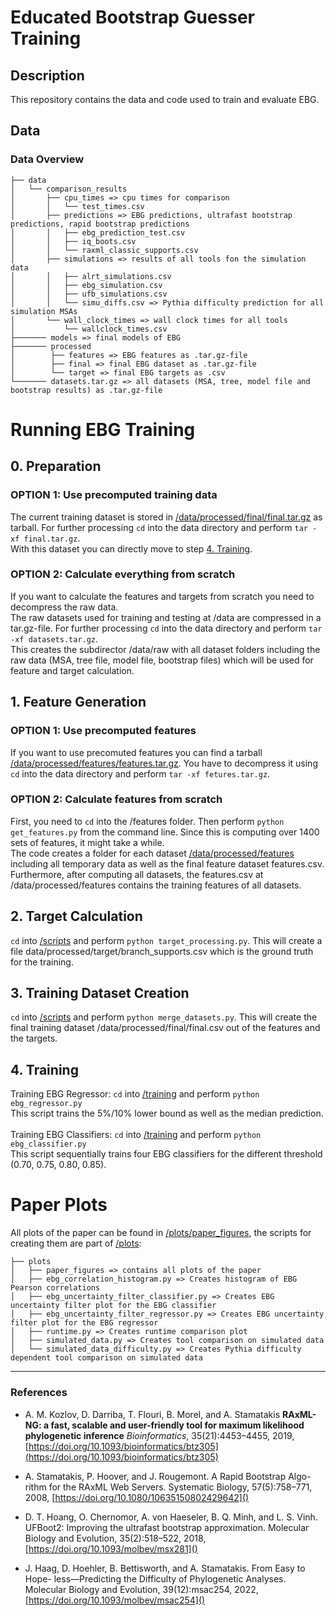 # Educated Bootstrap Guesser Training

## Description

This repository contains the data and code used to train and evaluate EBG.


## Data
### Data Overview
```
├── data
│   └── comparison_results 
│       ├── cpu_times => cpu times for comparison
│       │   └── test_times.csv
│       ├── predictions => EBG predictions, ultrafast bootstrap predictions, rapid bootstrap predictions
│       │   ├── ebg_prediction_test.csv  
│       │   ├── iq_boots.csv
│       │   └── raxml_classic_supports.csv
│       ├── simulations => results of all tools fon the simulation data
│       │   ├── alrt_simulations.csv
│       │   ├── ebg_simulation.csv
│       │   ├── ufb_simulations.csv
│       │   └── simu_diffs.csv => Pythia difficulty prediction for all simulation MSAs
│       └── wall_clock_times => wall clock times for all tools
│           └── wallclock_times.csv
├─────── models => final models of EBG
├─────── processed 
│        ├── features => EBG features as .tar.gz-file
│        ├── final => final EBG dataset as .tar.gz-file
│        └── target => final EBG targets as .csv
└─────── datasets.tar.gz => all datasets (MSA, tree, model file and bootstrap results) as .tar.gz-file      
```
# Running EBG Training
## 0. Preparation
### OPTION 1: Use precomputed training data
The current training dataset is stored in [/data/processed/final/final.tar.gz](./data/processed/final/final.tar.gz) as tarball. For further processing ```cd``` into the data directory and perform ```tar -xf final.tar.gz```.\
With this dataset you can directly move to step [4. Training](#4.-training).
### OPTION 2: Calculate everything from scratch
If you want to calculate the features and targets from scratch you need to decompress the raw data.\
The raw datasets used for training and testing at /data are compressed in a tar.gz-file. For further processing ```cd``` into the data directory and perform ```tar -xf datasets.tar.gz```.\
This creates the subdirector /data/raw with all dataset folders including the raw data (MSA, tree file, model file, bootstrap files) which will be used for feature and target calculation.
## 1. Feature Generation
### OPTION 1: Use precomputed features 
If you want to use precomuted features you can find a tarball [/data/processed/features/features.tar.gz](./data/processed/features/features.tar.gz). You have to decompress it using ```cd``` into the data directory and perform ```tar -xf fetures.tar.gz```.
### OPTION 2: Calculate features from scratch
First, you need to ```cd``` into the /features folder. Then perform ```python get_features.py``` from the command line. Since this is computing over 1400 sets of features, it might take a while.\
The code creates a folder for each dataset [/data/processed/features](./data/processed/features) including all temporary data as well as the final feature dataset features.csv. Furthermore, after computing all datasets, the features.csv at /data/processed/features contains the training features of all datasets.
## 2. Target Calculation
```cd``` into [/scripts](./scripts) and perform ```python target_processing.py```. This will create a file data/processed/target/branch_supports.csv which is the ground truth for the training.
## 3. Training Dataset Creation
```cd``` into [/scripts](./scripts) and perform ```python merge_datasets.py```. This will create the final training dataset /data/processed/final/final.csv out of the features and the targets.
## 4. Training
Training EBG Regressor: ```cd``` into [/training](./training) and perform ```python ebg_regressor.py```\
This script trains the 5%/10% lower bound as well as the median prediction.
\
\
Training EBG Classifiers: ```cd``` into [/training](./training) and perform ```python ebg_classifier.py```\
This script sequentially trains four EBG classifiers for the different threshold (0.70, 0.75, 0.80, 0.85).

# Paper Plots
All plots of the paper can be found in [/plots/paper_figures](./plots/paper_figures), the scripts for creating them are part of [/plots](./plots):
```
├── plots
│   ├── paper_figures => contains all plots of the paper
│   ├── ebg_correlation_histogram.py => Creates histogram of EBG Pearson correlations
│   ├── ebg_uncertainty_filter_classifier.py => Creates EBG uncertainty filter plot for the EBG classifier
│   ├── ebg_uncertainty_filter_regressor.py => Creates EBG uncertainty filter plot for the EBG regressor
│   ├── runtime.py => Creates runtime comparison plot
│   ├── simulated_data.py => Creates tool comparison on simulated data
│   └── simulated_data_difficulty.py => Creates Pythia difficulty dependent tool comparison on simulated data
```
_________________________________________________________________________________________________________________________________________________________________________________________
### References
* A. M. Kozlov, D. Darriba, T. Flouri, B. Morel, and A. Stamatakis 
**RAxML-NG: a fast, scalable and user-friendly tool for maximum likelihood phylogenetic inference** 
*Bioinformatics*, 35(21):4453–4455, 2019,
[https://doi.org/10.1093/bioinformatics/btz305](https://doi.org/10.1093/bioinformatics/btz305)

* A. Stamatakis, P. Hoover, and J. Rougemont. A Rapid Bootstrap Algo-
rithm for the RAxML Web Servers. Systematic Biology, 57(5):758–771,
2008, [https://doi.org/10.1080/10635150802429642]()  

* D. T. Hoang, O. Chernomor, A. von Haeseler, B. Q. Minh, and L. S. Vinh.
UFBoot2: Improving the ultrafast bootstrap approximation. Molecular
Biology and Evolution, 35(2):518–522, 2018, [https://doi.org/10.1093/molbev/msx281]()

* J. Haag, D. Hoehler, B. Bettisworth, and A. Stamatakis. From Easy to Hope-
less—Predicting the Difficulty of Phylogenetic Analyses. Molecular Biology
and Evolution, 39(12):msac254, 2022, [https://doi.org/10.1093/molbev/msac254]() 

